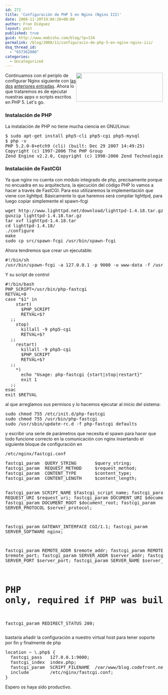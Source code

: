 ```yaml
---
id: 272
title: 'Configuración de PHP 5 en Nginx (Nginx III)'
date: 2008-11-20T19:04:28+00:00
author: Fran Diéguez
layout: post
published: true
guid: http://www.mabishu.com/blog/?p=134
permalink: /blog/2008/11/configuracin-de-php-5-en-nginx-nginx-iii/
dsq_thread_id:
  - "657362008"
categories:
  - Uncategorized
---
```

<a href="/assets/2008/05/nginx-black-logo.jpg"><img class="alignright alignnone size-medium wp-image-133 sinborde" style="float: right;" title="Nginx Server" src="/assets/2008/05/nginx-black-logo.jpg" alt="" width="277" height="92" /></a>Continuamos con el periplo de configurar Nginx siguiente con <a title="Web Server optimizado con Nginx" href="http://www.mabishu.com/blog/2008/05/07/servidor-optimizado-con-nginx-y-memcached" target="_blank">las dos</a> <a title="Configuración de VirtualHosts en Nginx" href="http://www.mabishu.com/blog/2008/05/08/configuracion-de-virtualhosts-en-nginx-con-php-5-nginx-ii">anteriores entradas</a>.
Ahora lo que trataremos es de ejecutar nuestras apps o scripts escritos en PHP 5. Let's go.
<h3>Instalación de PHP</h3>
La instalación de PHP no tiene mucha ciencia en GNU/Linux:
<pre>$ sudo apt-get install php5-cli php5-cgi php5-mysql
$ php -v
PHP 5.2.0-8+etch9 (cli) (built: Dec 29 2007 14:49:25)
Copyright (c) 1997-2006 The PHP Group
Zend Engine v2.2.0, Copyright (c) 1998-2006 Zend Technologies</pre>
<h3>Instalación de FastCGI</h3>
Ya que nginx no cuenta con módulo integrado de php, precisamente porque no encuadra en su arquitectura, la ejecución del código PHP lo vamos a hacer a través de FastCGI. Para eso  utilizaremos la implementación que viene con lighttpd. Básicamente lo que haremos será compilar lighttpd, para luego copiar simplemente el spawn-fcgi
<pre>wget http://www.lighttpd.net/download/lighttpd-1.4.18.tar.gz
gunzip lighttpd-1.4.18.tar.gz
tar xvf lighttpd-1.4.18.tar
cd lighttpd-1.4.18/
./configure
make
sudo cp src/spawn-fcgi /usr/bin/spawn-fcgi</pre>
Ahora tendremos que crear un ejecutable:
<pre lang="php">#!/bin/sh
/usr/bin/spawn-fcgi -a 127.0.0.1 -p 9000 -u www-data -f /usr/bin/php5-cgi</pre>
Y su script de control
<pre lang="php">#!/bin/bash
PHP_SCRIPT=/usr/bin/php-fastcgi
RETVAL=0
case "$1" in
    start)
      $PHP_SCRIPT
      RETVAL=$?
  ;;
    stop)
      killall -9 php5-cgi
      RETVAL=$?
  ;;
    restart)
      killall -9 php5-cgi
      $PHP_SCRIPT
      RETVAL=$?
  ;;
    *)
      echo "Usage: php-fastcgi {start|stop|restart}"
      exit 1
  ;;
esac
exit $RETVAL</pre>
al que arreglamos sus permisos y lo hacemos ejecutar al inicio del sistema:
<pre>sudo chmod 755 /etc/init.d/php-fastcgi
sudo chmod 755 /usr/bin/php-fastcgi
sudo /usr/sbin/update-rc.d -f php-fastcgi defaults</pre>
y escribir una serie de parámetros que necesita el spawn para hacer que todo funcione correcto en la comunicación con nginx insertando el siguiente bloque de configuración en
<pre lang="shell">/etc/nginx/fastcgi.conf</pre>
<pre lang="php">fastcgi_param  QUERY_STRING       $query_string;
fastcgi_param  REQUEST_METHOD     $request_method;
fastcgi_param  CONTENT_TYPE       $content_type;
fastcgi_param  CONTENT_LENGTH     $content_length;

fastcgi_param  SCRIPT_NAME        $fastcgi_script_name;
fastcgi_param  REQUEST_URI        $request_uri;
fastcgi_param  DOCUMENT_URI       $document_uri;
fastcgi_param  DOCUMENT_ROOT      $document_root;
fastcgi_param  SERVER_PROTOCOL    $server_protocol;

fastcgi_param  GATEWAY_INTERFACE  CGI/1.1;
fastcgi_param  SERVER_SOFTWARE    nginx;

fastcgi_param  REMOTE_ADDR        $remote_addr;
fastcgi_param  REMOTE_PORT        $remote_port;
fastcgi_param  SERVER_ADDR        $server_addr;
fastcgi_param  SERVER_PORT        $server_port;
fastcgi_param  SERVER_NAME        $server_name;

# PHP only, required if PHP was built with --enable-force-cgi-redirect
fastcgi_param  REDIRECT_STATUS    200;</pre>
bastaría añadir la configuración a nuestro virtual host para tener soporte por fin y finalmente de php
<pre lang="php">location ~ \.php$ {
  fastcgi_pass   127.0.0.1:9000;
  fastcgi_index  index.php;
  fastcgi_param  SCRIPT_FILENAME  /var/www/blog.codefront.net$fastcgi_script_name;
  include        /etc/nginx/fastcgi.conf;
}</pre>
Espero os haya sido productivo.
